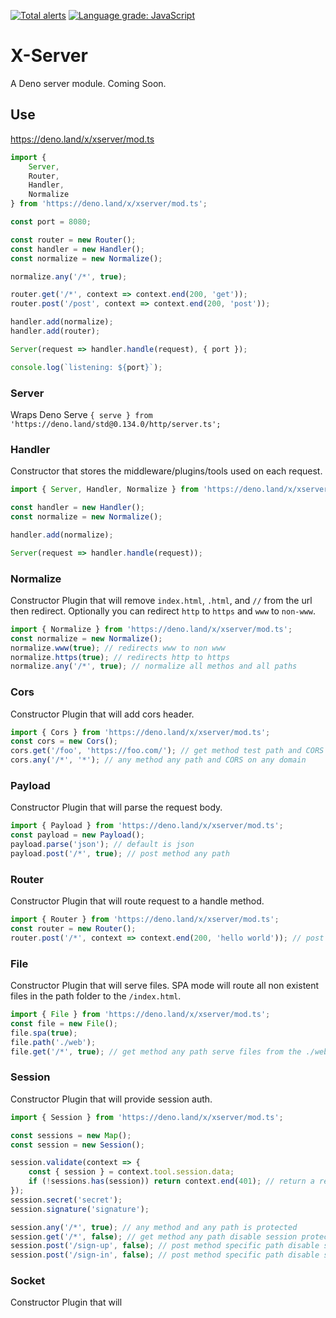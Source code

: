 [![Total alerts](https://img.shields.io/lgtm/alerts/g/xeaone/server.svg?logo=lgtm&logoWidth=18)](https://lgtm.com/projects/g/xeaone/server/alerts/)
[![Language grade: JavaScript](https://img.shields.io/lgtm/grade/javascript/g/xeaone/server.svg?logo=lgtm&logoWidth=18)](https://lgtm.com/projects/g/xeaone/server/context:javascript)

# X-Server
A Deno server module. Coming Soon.

## Use
https://deno.land/x/xserver/mod.ts

```ts
import {
    Server,
    Router,
    Handler,
    Normalize
} from 'https://deno.land/x/xserver/mod.ts';

const port = 8080;

const router = new Router();
const handler = new Handler();
const normalize = new Normalize();

normalize.any('/*', true);

router.get('/*', context => context.end(200, 'get'));
router.post('/post', context => context.end(200, 'post'));

handler.add(normalize);
handler.add(router);

Server(request => handler.handle(request), { port });

console.log(`listening: ${port}`);
```

### Server
Wraps Deno Serve `{ serve } from 'https://deno.land/std@0.134.0/http/server.ts';`

### Handler
Constructor that stores the middleware/plugins/tools used on each request.
```ts
import { Server, Handler, Normalize } from 'https://deno.land/x/xserver/mod.ts';

const handler = new Handler();
const normalize = new Normalize();

handler.add(normalize);

Server(request => handler.handle(request));
```

### Normalize
Constructor Plugin that will remove `index.html`, `.html`, and `//` from the url then redirect. Optionally you can redirect `http` to `https` and `www` to  `non-www`.
```ts
import { Normalize } from 'https://deno.land/x/xserver/mod.ts';
const normalize = new Normalize();
normalize.www(true); // redirects www to non www
normalize.https(true); // redirects http to https
normalize.any('/*', true); // normalize all methos and all paths
```
### Cors
Constructor Plugin that will add cors header.
```ts
import { Cors } from 'https://deno.land/x/xserver/mod.ts';
const cors = new Cors();
cors.get('/foo', 'https://foo.com/'); // get method test path and CORS on only foo.com domain
cors.any('/*', '*'); // any method any path and CORS on any domain
```

### Payload
Constructor Plugin that will parse the request body.
```ts
import { Payload } from 'https://deno.land/x/xserver/mod.ts';
const payload = new Payload();
payload.parse('json'); // default is json
payload.post('/*', true); // post method any path
```

### Router
Constructor Plugin that will route request to a handle method.

```ts
import { Router } from 'https://deno.land/x/xserver/mod.ts';
const router = new Router();
router.post('/*', context => context.end(200, 'hello world')); // post method any path
```

### File
Constructor Plugin that will serve files. SPA mode will route all non existent files in the path folder to the `/index.html`.
```ts
import { File } from 'https://deno.land/x/xserver/mod.ts';
const file = new File();
file.spa(true);
file.path('./web');
file.get('/*', true); // get method any path serve files from the ./web folder
```

### Session
Constructor Plugin that will provide session auth.
```ts
import { Session } from 'https://deno.land/x/xserver/mod.ts';

const sessions = new Map();
const session = new Session();

session.validate(context => {
    const { session } = context.tool.session.data;
    if (!sessions.has(session)) return context.end(401); // return a response to prevent access
});
session.secret('secret');
session.signature('signature');

session.any('/*', true); // any method and any path is protected
session.get('/*', false); // get method any path disable session protection
session.post('/sign-up', false); // post method specific path disable session protection
session.post('/sign-in', false); // post method specific path disable session protection
```

### Socket
Constructor Plugin that will
```ts
```